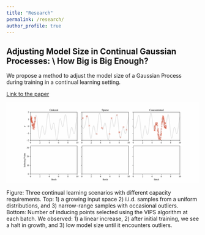 ```yaml
---
title: "Research"
permalink: /research/
author_profile: true
---
```


## Adjusting Model Size in Continual Gaussian Processes: \\ How Big is Big Enough?

 We propose a method to adjust the model size of a Gaussian Process during training in a continual learning setting.
 
[Link to the paper](https://arxiv.org/pdf/2408.07588)

![Dynamic Model Size](/images/animated_batches.gif)

Figure: Three continual learning scenarios with different capacity requirements. Top: 1) a growing input space 2) i.i.d. samples from a uniform distributions, and 3) narrow-range samples with occasional outliers. Bottom: Number of inducing points selected using the VIPS algorithm at each batch. We observed: 1) a linear increase, 2) after initial training, we see a halt in growth, and 3) low model size until it encounters outliers.

